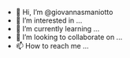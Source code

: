 - 👋 Hi, I’m @giovannasmaniotto
- 👀 I’m interested in ...
- 🌱 I’m currently learning ...
- 💞️ I’m looking to collaborate on ...
- 📫 How to reach me ...

<!---
giovannasmaniotto/giovannasmaniotto is a ✨ special ✨ repository because its `README.md` (this file) appears on your GitHub profile.
You can click the Preview link to take a look at your changes.
--->
